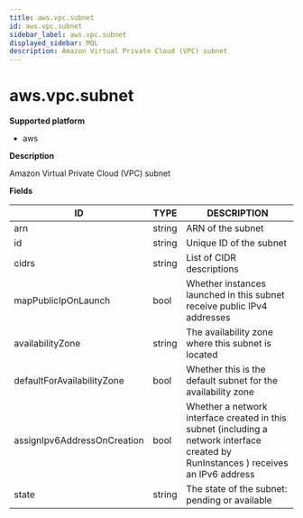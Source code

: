 ```yaml
---
title: aws.vpc.subnet
id: aws.vpc.subnet
sidebar_label: aws.vpc.subnet
displayed_sidebar: MQL
description: Amazon Virtual Private Cloud (VPC) subnet
---
```


# aws.vpc.subnet

**Supported platform**

- aws

**Description**

Amazon Virtual Private Cloud (VPC) subnet

**Fields**

| ID                          | TYPE   | DESCRIPTION                                                                                                                          |
| --------------------------- | ------ | ------------------------------------------------------------------------------------------------------------------------------------ |
| arn                         | string | ARN of the subnet                                                                                                                    |
| id                          | string | Unique ID of the subnet                                                                                                              |
| cidrs                       | string | List of CIDR descriptions                                                                                                            |
| mapPublicIpOnLaunch         | bool   | Whether instances launched in this subnet receive public IPv4 addresses                                                              |
| availabilityZone            | string | The availability zone where this subnet is located                                                                                   |
| defaultForAvailabilityZone  | bool   | Whether this is the default subnet for the availability zone                                                                         |
| assignIpv6AddressOnCreation | bool   | Whether a network interface created in this subnet (including a network interface created by RunInstances ) receives an IPv6 address |
| state                       | string | The state of the subnet: pending or available                                                                                        |

